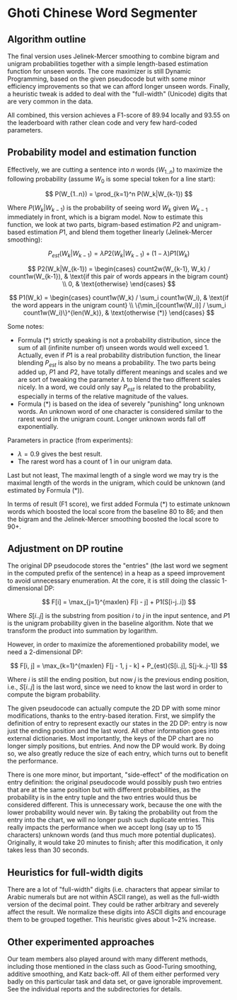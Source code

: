 # Ghoti Chinese Word Segmenter

## Algorithm outline

The final version uses Jelinek-Mercer smoothing to combine bigram and unigram
probabilities together with a simple length-based estimation function for unseen words.
The core maximizer is still Dynamic Programming, based on the given pseudocode but with
some minor efficiency improvements so that we can afford longer unseen words. Finally, a
heuristic tweak is added to deal with the "full-width" (Unicode) digits that are very
common in the data.

All combined, this version achieves a F1-score of 89.94 locally and 93.55 on the
leaderboard with rather clean code and very few hard-coded parameters.

## Probability model and estimation function

Effectively, we are cutting a sentence into $n$ words ($W_{1..n}$) to maximize the
following probability (assume $W_0$ is some special token for a line start):

$$ P(W_{1..n}) = \prod_{k=1}^n P(W_k|W_{k-1}) $$

Where $P(W_k|W_{k-1})$ is the probability of seeing word $W_k$ given $W_{k-1}$ immediately
in front, which is a bigram model. Now to estimate this function, we look at two parts,
bigram-based estimation $P2$ and unigram-based estimation $P1$, and blend them together
linearly (Jelinek-Mercer smoothing):

$$ P_{est}(W_k|W_{k-1}) = \lambda P2(W_k|W_{k-1}) + (1 - \lambda) P1(W_k)$$

$$ P2(W_k|W_{k-1}) = \begin{cases}
    count2w(W_{k-1}, W_k) / count1w(W_{k-1}), & \text{if this pair of words appears in the
    bigram count} \\
    0, & \text{otherwise}
\end{cases} $$

$$ P1(W_k) = \begin{cases}
    count1w(W_k) / \sum_i count1w(W_i), & \text{if the word appears in the unigram count} \\
    \{\min_i[count1w(W_i)] / \sum_i count1w(W_i)\}^{len(W_k)}, & \text{otherwise (*)}
\end{cases} $$

Some notes:

* Formula (*) strictly speaking is not a probability distribution, since the sum of all
  (infinite number of) unseen words would well exceed 1. Actually, even if $P1$ is a real
  probability distribution function, the linear blending $P_{est}$ is also by no means a
  probability. The two parts being added up, $P1$ and $P2$, have totally different
  meanings and scales and we are sort of tweaking the parameter $\lambda$ to blend the two
  different scales nicely. In a word, we could only say $P_{est}$ is related to the
  probability, especially in terms of the relative magnitude of the values.
* Formula (*) is based on the idea of severely "punishing" long unknown words. An unknown
  word of one character is considered similar to the rarest word in the unigram count.
  Longer unknown words fall off exponentially.

Parameters in practice (from experiments):

* $\lambda = 0.9$ gives the best result.
* The rarest word has a count of 1 in our unigram data.

Last but not least, The maximal length of a single word we may try is the maximal length
of the words in the unigram, which could be unknown (and estimated by Formula (*)).

In terms of result (F1 score), we first added Formula (*) to estimate unknown words which
boosted the local score from the baseline 80 to 86; and then the bigram and the
Jelinek-Mercer smoothing boosted the local score to 90+.

## Adjustment on DP routine

The original DP pseudocode stores the "entries" (the last word we segment in the computed
prefix of the sentence) in a heap as a speed improvement to avoid unnecessary enumeration.
At the core, it is still doing the classic 1-dimensional DP:

$$ F[i] = \max_{j=1}^{maxlen} F[i - j] + P1(S[i-j..i]) $$

Where $S[i..j]$ is the substring from position $i$ to $j$ in the input sentence, and $P1$
is the unigram probability given in the baseline algorithm. Note that we transform the
product into summation by logarithm.

However, in order to maximize the aforementioned probability model, we need a
2-dimensional DP:

$$ F[i, j] = \max_{k=1}^{maxlen} F[j - 1, j - k] + P_{est}(S[i..j], S[j-k..j-1]) $$

Where $i$ is still the ending position, but now $j$ is the previous ending position, i.e.,
$S[i..j]$ is the last word, since we need to know the last word in order to compute the
bigram probability.

The given pseudocode can actually compute the 2D DP with some minor modifications, thanks
to the entry-based iteration. First, we simplify the definition of entry to represent
exactly our states in the 2D DP: entry is now just the ending position and the last word.
All other information goes into external dictionaries. Most importantly, the keys of the
DP chart are no longer simply positions, but entries. And now the DP would work. By doing
so, we also greatly reduce the size of each entry, which turns out to benefit the
performance.

There is one more minor, but important, "side-effect" of the modification on entry
definition: the original pseudocode would possibly push two entries that are at the same
position but with different probabilities, as the probability is in the entry tuple and
the two entries would thus be considered different. This is unnecessary work, because the
one with the lower probability would never win. By taking the probability out from the
entry into the chart, we will no longer push such duplicate entries. This really impacts
the performance when we accept long (say up to 15 characters) unknown words (and thus much
more potential duplicates). Originally, it would take 20 minutes to finish; after this
modification, it only takes less than 30 seconds.

## Heuristics for full-width digits

There are a lot of "full-width" digits (i.e. characters that appear similar to Arabic
numerals but are not within ASCII range), as well as the full-width version of the decimal
point. They could be rather arbitrary and severely affect the result. We normalize these
digits into ASCII digits and encourage them to be grouped together. This heuristic gives
about 1~2% increase.

## Other experimented approaches

Our team members also played around with many different methods, including those mentioned
in the class such as Good-Turing smoothing, additive smoothing, and Katz back-off. All of
them either performed very badly on this particular task and data set, or gave ignorable
improvement. See the individual reports and the subdirectories for details.
